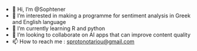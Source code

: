 - 👋 Hi, I’m @Sophtener
- 👀 I’m interested in making a programme for sentiment analysis in Greek and English language  
- 🌱 I’m currently learning R and python
- 💞️ I’m looking to collaborate on AI apps that can improve content quality 
- 📫 How to reach me : sprotonotariou@gmail.com

<!---
Sophtener/Sophtener is a ✨ special ✨ repository because its `README.md` (this file) appears on your GitHub profile.
You can click the Preview link to take a look at your changes.
--->
